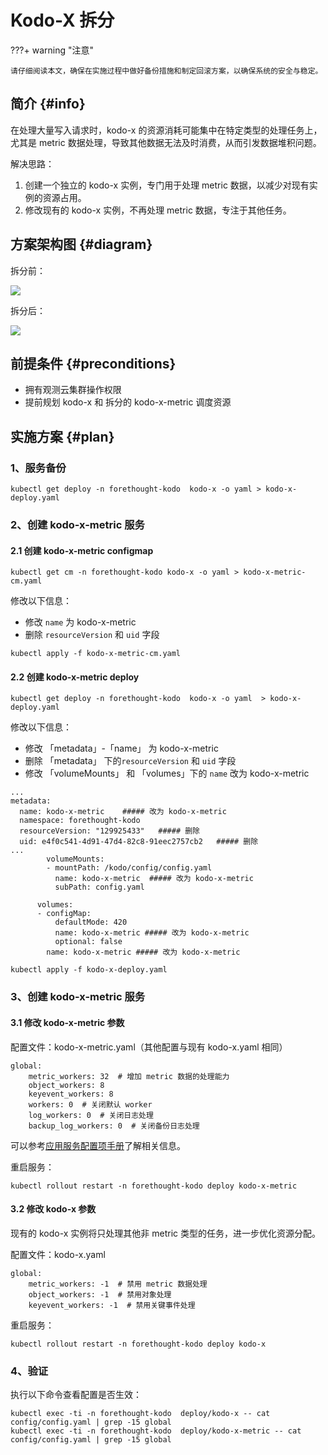 # Kodo-X 拆分

???+ warning "注意"

    请仔细阅读本文，确保在实施过程中做好备份措施和制定回滚方案，以确保系统的安全与稳定。



## 简介 {#info}

在处理大量写入请求时，kodo-x 的资源消耗可能集中在特定类型的处理任务上，尤其是 metric 数据处理，导致其他数据无法及时消费，从而引发数据堆积问题。

解决思路：

1. 创建一个独立的 kodo-x 实例，专门用于处理 metric 数据，以减少对现有实例的资源占用。
2. 修改现有的 kodo-x 实例，不再处理 metric 数据，专注于其他任务。


## 方案架构图 {#diagram}

拆分前：

![](img/kodo-x-split-01.png)


拆分后：

![](img/kodo-x-split-02.png)


## 前提条件 {#preconditions}


- 拥有观测云集群操作权限
- 提前规划 kodo-x 和 拆分的 kodo-x-metric 调度资源


## 实施方案 {#plan}

### 1、服务备份

```shell
kubectl get deploy -n forethought-kodo  kodo-x -o yaml > kodo-x-deploy.yaml
```

### 2、创建 kodo-x-metric 服务

#### 2.1 创建 kodo-x-metric configmap

```shell
kubectl get cm -n forethought-kodo kodo-x -o yaml > kodo-x-metric-cm.yaml
```


修改以下信息：

- 修改 `name` 为 kodo-x-metric
- 删除 `resourceVersion` 和 `uid` 字段

```shell
kubectl apply -f kodo-x-metric-cm.yaml
```

#### 2.2 创建 kodo-x-metric deploy

```shell
kubectl get deploy -n forethought-kodo  kodo-x -o yaml  > kodo-x-deploy.yaml
```

修改以下信息：

- 修改 「metadata」-「name」 为 kodo-x-metric
- 删除 「metadata」 下的`resourceVersion` 和 `uid` 字段
- 修改 「volumeMounts」 和 「volumes」下的 `name` 改为  kodo-x-metric

```shell
...
metadata:
  name: kodo-x-metric    ##### 改为 kodo-x-metric
  namespace: forethought-kodo 
  resourceVersion: "129925433"   ##### 删除
  uid: e4f0c541-4d91-47d4-82c8-91eec2757cb2   ##### 删除
...
        volumeMounts:
        - mountPath: /kodo/config/config.yaml
          name: kodo-x-metric  ##### 改为 kodo-x-metric
          subPath: config.yaml

      volumes:
      - configMap:
          defaultMode: 420
          name: kodo-x-metric ##### 改为 kodo-x-metric
          optional: false
        name: kodo-x-metric ##### 改为 kodo-x-metric

```

```shell
kubectl apply -f kodo-x-deploy.yaml
```

### 3、创建 kodo-x-metric 服务

#### 3.1 修改 kodo-x-metric 参数

配置文件：kodo-x-metric.yaml（其他配置与现有 kodo-x.yaml 相同）

```shell
global:
    metric_workers: 32  # 增加 metric 数据的处理能力
    object_workers: 8
    keyevent_workers: 8
    workers: 0  # 关闭默认 worker
    log_workers: 0  # 关闭日志处理
    backup_log_workers: 0  # 关闭备份日志处理
```

可以参考[应用服务配置项手册](application-configuration-guide.md)了解相关信息。

重启服务：

```shell
kubectl rollout restart -n forethought-kodo deploy kodo-x-metric
```

#### 3.2 修改 kodo-x 参数

现有的 kodo-x 实例将只处理其他非 metric 类型的任务，进一步优化资源分配。

配置文件：kodo-x.yaml

```shell
global:
    metric_workers: -1  # 禁用 metric 数据处理
    object_workers: -1  # 禁用对象处理
    keyevent_workers: -1  # 禁用关键事件处理
```

重启服务：

```shell
kubectl rollout restart -n forethought-kodo deploy kodo-x
```

### 4、验证

执行以下命令查看配置是否生效：

```
kubectl exec -ti -n forethought-kodo  deploy/kodo-x -- cat config/config.yaml | grep -15 global
kubectl exec -ti -n forethought-kodo  deploy/kodo-x-metric -- cat config/config.yaml | grep -15 global
```

